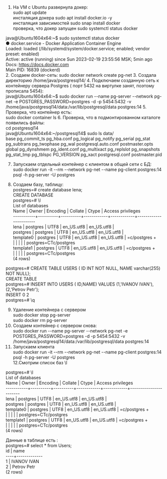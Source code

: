 1. На VM c Ubuntu развернула докер:<br/>
   sudo apt update<br/>
   инсталяция докера  sudo apt install docker.io -y<br/>
   инсталяция зависимостей sudo snap install docker<br/>
   проверка, что докер запущен sudo systemctl status docker<br/>

java@Ubuntu1604x64:~$ sudo systemctl status docker<br/>
● docker.service - Docker Application Container Engine<br/>
Loaded: loaded (/lib/systemd/system/docker.service; enabled; vendor preset: enabled)<br/>
Active: active (running) since Sun 2023-02-19 23:55:56 MSK; 5min ago<br/>
Docs: https://docs.docker.com<br/>
Main PID: 16839 (dockerd)<br/>
2. Создаем docker-сеть:
   sudo docker network create pg-net
3. Создала директорию /home/java/postgresql14/
4. Подключаем созданную сеть к контейнеру сервера Postgres ( порт 5432 на виртулке занят, поэтому прописала 5454):<br/>
   java@Ubuntu1604x64:~$ sudo docker run --name pg-server --network pg-net -e POSTGRES_PASSWORD=postgres -d -p 5454:5432 -v /home/java/postgresql14/data:/var/lib/postgresql/data postgres:14
5. Проверка, что контейнер есть:<br/>
   sudo docker container ls
6. Проверка, что в подмонтированном каталоге появились файлы:<br/>
   cd postgresql14<br/>
   java@Ubuntu1604x64:~/postgresql14$ sudo ls data/<br/>
   base    pg_commit_ts  pg_hba.conf    pg_logical    pg_notify    pg_serial     pg_stat      pg_subtrans  pg_twophase  pg_wal   postgresql.auto.conf  postmaster.opts<br/>
   global  pg_dynshmem   pg_ident.conf  pg_multixact  pg_replslot  pg_snapshots  pg_stat_tmp  pg_tblspc    PG_VERSION   pg_xact  postgresql.conf       postmaster.pid<br/>


7. Запускаем отдельный контейнер с клиентом в общей сети с БД:<br/>
   sudo docker run -it --rm --network pg-net --name pg-client postgres:14 psql -h pg-server -U postgres

8. Создаем базу, таблицу:<br/>
   postgres=# create database lena;<br/>
   CREATE DATABASE<br/>
   postgres=# \l<br/>
   List of databases<br/>
   Name    |  Owner   | Encoding |  Collate   |   Ctype    |   Access privileges<br/>
   -----------+----------+----------+------------+------------+-----------------------<br/>
   lena      | postgres | UTF8     | en_US.utf8 | en_US.utf8 |<br/>
   postgres  | postgres | UTF8     | en_US.utf8 | en_US.utf8 |<br/>
   template0 | postgres | UTF8     | en_US.utf8 | en_US.utf8 | =c/postgres          +<br/>
   |          |          |            |            | postgres=CTc/postgres<br/>
   template1 | postgres | UTF8     | en_US.utf8 | en_US.utf8 | =c/postgres          +<br/>
   |          |          |            |            | postgres=CTc/postgres<br/>
   (4 rows)<br/>

postgres=# CREATE TABLE USERS ( ID INT NOT NULL, NAME varchar(255) NOT NULL);<br/>
CREATE TABLE<br/>
postgres=# INSERT INTO USERS ( ID,NAME) VALUES (1,'IVANOV IVAN'), (2,'Petrov Petr');<br/>
INSERT 0 2<br/>
postgres=# \q<br/>

9. Удаление контейнера с сервером<br/>
   sudo docker stop pg-server<br/>
   sudo docker rm pg-server<br/>
10. Создаем контейнер с сервером снова:<br/>
    sudo docker run --name pg-server --network pg-net -e POSTGRES_PASSWORD=postgres -d -p 5454:5432 -v /home/java/postgresql14/data:/var/lib/postgresql/data postgres:14<br/>
11. Запускаем клиента<br/>
    sudo docker run -it --rm --network pg-net --name pg-client postgres:14 psql -h pg-server -U postgres<br/>
    12.Смотрим список баз \l<br/>

postgres=# \l<br/>
List of databases<br/>
Name    |  Owner   | Encoding |  Collate   |   Ctype    |   Access privileges<br/>
-----------+----------+----------+------------+------------+-----------------------<br/>
lena      | postgres | UTF8     | en_US.utf8 | en_US.utf8 |<br/>
postgres  | postgres | UTF8     | en_US.utf8 | en_US.utf8 |<br/>
template0 | postgres | UTF8     | en_US.utf8 | en_US.utf8 | =c/postgres          +<br/>
|          |          |            |            | postgres=CTc/postgres<br/>
template1 | postgres | UTF8     | en_US.utf8 | en_US.utf8 | =c/postgres          +<br/>
|          |          |            |            | postgres=CTc/postgres<br/>
(4 rows)<br/>

Данные в таблице есть :<br/>
postgres=# select * from Users;<br/>
id |    name<br/>
----+-------------<br/>
1 | IVANOV IVAN<br/>
2 | Petrov Petr<br/>
(2 rows)<br/>
